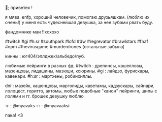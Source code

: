 🍒; приветек !

я мява. enfp, хороший человечик, помогаю друзьяшкам. (люблю их очень!) у меня есть чудеснейшая девушка, за нее зубами рвать буду.


фандомчике маи ‼️хохохо


#twitch #gi #h:sr #southpark #lofd #dw #regrevator #brawlstars #fnaf #opm #thevirusgame #murderdrones (остальные забыла)  


кинны : юг404/эплджек/альбедо/пуб.

любимые пейринги в разных фд. 
#twitch : дрепинсы, кашелловы, мазенцовы, лидашины, мазюши, ксюрины. 
#gi : лайдзо, фурискары, кавенари. 
#h:sr : мартхены, робинхиллы. 

dni : мазейк, кашенцовы, марголиды, каветамы, кадзускары, сайнари, лолоцест, горитто, аятомы, любые подобные "канон" пейринги, шипы с лолями и гг. 
брошек девушку люблю

тг : @myavaks тт : @myavaaksi 

пака! <3
